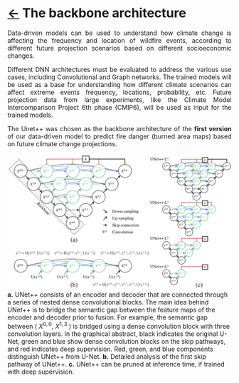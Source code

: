 # [&larr;](../README.md) The backbone architecture

<p align="justify"> Data-driven models can be used to understand how climate change is affecting the frequency and location of wildfire events, according to different future projection scenarios based on different socioeconomic changes.</p>

<p align="justify"> Different DNN architectures must be evaluated to address the various use cases, including Convolutional and Graph networks. The trained models will be used as a base for understanding how different climate scenarios can affect extreme events frequency, locations, probability, etc. Future projection data from large experiments, like the Climate Model Intercomparison Project 6th phase (CMIP6), will be used as input for the trained models. </p>

<p align="justify"> The <a href="https://arxiv.org/abs/1807.10165" style="text-decoration:none;"> Unet++ </a> was chosen as the backbone architecture of the <b>first version</b> of our data-driven model to predict fire danger (burned area maps) based on future climate change projections.</p>
 
![Unet++](../images/unetpp_paper.png)
**a.** UNet++ consists of an encoder and decoder that are connected through a series of nested dense convolutional blocks. The main idea behind UNet++ is to bridge the semantic gap between the feature maps of the encoder and decoder prior to fusion. For example, the semantic gap between ( $X^{0,0}$, $X^{1,3}$ ) is bridged using a dense convolution block with three convolution layers. In the graphical abstract, black indicates the original U-Net, green and blue show dense convolution blocks on the skip pathways, and red indicates deep supervision. Red, green, and blue components distinguish UNet++ from U-Net.
**b.** Detailed analysis of the first skip pathway of UNet++.
**c.** UNet++ can be pruned at inference time, if trained with deep supervision.



